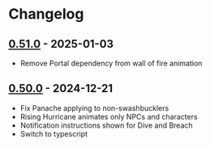 # Changelog

## [0.51.0] - 2025-01-03

- Remove Portal dependency from wall of fire animation

## [0.50.0] - 2024-12-21

- Fix Panache applying to non-swashbucklers
- Rising Hurricane animates only NPCs and characters
- Notification instructions shown for Dive and Breach
- Switch to typescript

[0.51.0]: https://github.com/olilan1/samioli-module/compare/v0.50.0...v0.51.0

[0.50.0]: https://github.com/olilan1/samioli-module/releases/tag/v0.50.0
